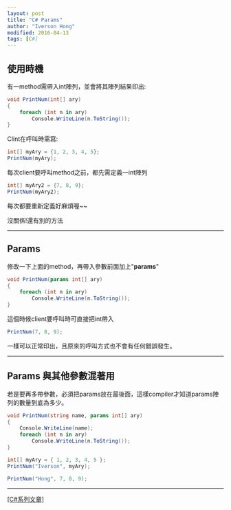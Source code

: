 ```yaml
---
layout: post
title: "C# Params"
author: "Iverson Hong"
modified: 2016-04-13
tags: [C#]
---
```

## 使用時機 ##

有一method需帶入int陣列，並會將其陣列結果印出:

~~~csharp
void PrintNum(int[] ary)
{
    foreach (int n in ary)
        Console.WriteLine(n.ToString());
}
~~~

Clint在呼叫時需寫:

~~~csharp
int[] myAry = {1, 2, 3, 4, 5};
PrintNum(myAry);
~~~

每次client要呼叫method之前，都先需定義一int陣列

~~~csharp
int[] myAry2 = {7, 8, 9};
PrintNum(myAry2);
~~~

每次都要重新定義好麻煩喔~~

沒關係!還有別的方法

----------

## Params ##

修改一下上面的method，再帶入參數前面加上"**params**"

~~~csharp
void PrintNum(params int[] ary)
{
    foreach (int n in ary)
        Console.WriteLine(n.ToString());
}
~~~

這個時候client要呼叫時可直接把int帶入

~~~csharp
PrintNum(7, 8, 9);
~~~

一樣可以正常印出，且原來的呼叫方式也不會有任何錯誤發生。

----------

## Params 與其他參數混著用 ##

若是要再多帶參數，必須把params放在最後面，這樣compiler才知道params陣列的數量到底為多少。

~~~csharp
void PrintNum(string name, params int[] ary)
{
    Console.WriteLine(name);
    foreach (int n in ary)
        Console.WriteLine(n.ToString());
}
~~~

~~~csharp
int[] myAry = { 1, 2, 3, 4, 5 };
PrintNum("Iverson", myAry);

PrintNum("Hong", 7, 8, 9);
~~~

----------

[[C#系列文章]](http://yu-qiao-hong.github.io/tags/#C#)